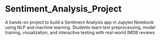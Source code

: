 # Sentiment_Analysis_Project
A hands-on project to build a Sentiment Analysis app in Jupyter Notebook using NLP and machine learning. Students learn text preprocessing, model training, visualization, and interactive testing with real-world IMDB reviews
